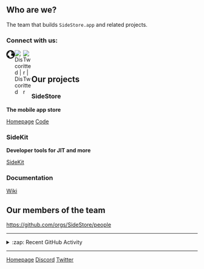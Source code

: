 <!-- 
Docs: How to use GitHub README and actions to auto-generate embedded content.
https://github.com/anuraghazra/github-readme-stats
https://www.youtube.com/watch?v=n6d4KHSKqGk
https://github.com/rahuldkjain/github-profile-readme-generator
 -->

## Who are we?

The team that builds `SideStore.app` and related projects.

### Connect with us:

<!--
[![Website](https://img.shields.io/website?label=sidestore.io&style=for-the-badge&url=https://sidestore.io)](https://sidestore.io)
[![Twitter Follow](https://img.shields.io/twitter/follow/sidestore_io?color=1DA1F2&logo=twitter&style=for-the-badge)](https://twitter.com/intent/follow?original_referer=https%3A%2F%2Fgithub.com%2Fsidestore&screen_name=sidestore)
[![GitHub Followers](https://img.shields.io/github/followers/sidestore?style=for-the-badge)]()
[![GitHub Sponsors](https://img.shields.io/github/sponsors/sidestore?style=for-the-badge
)]() 
-->

[<img align="left" alt="sidestore.io" width="22px" src="https://raw.githubusercontent.com/iconic/open-iconic/master/svg/globe.svg" />][website]
[<img align="left" alt="Discord | Discord" width="22px" src="https://cdn.jsdelivr.net/npm/simple-icons@v3/icons/discord.svg" />][discord]
[<img align="left" alt="Twitter | Twitter" width="22px" src="https://cdn.jsdelivr.net/npm/simple-icons@v3/icons/twitter.svg" />][twitter]

<br />
<br />

## Our projects

### SideStore

__The mobile app store__

[Homepage][website]
[Code][git.sidestore]

### SideKit

__Developer tools for JIT and more__

[SideKit][git.sidekit]

### Documentation

[Wiki][wiki]

## Our members of the team

https://github.com/orgs/SideStore/people

---

<details>
  <summary>:zap: Recent GitHub Activity</summary>

<!--START_SECTION:activity-->
1. 🗣 Commented on [#1022](https://github.com/SideStore/SideStore/issues/1022) in [SideStore/SideStore](https://github.com/SideStore/SideStore)
2. 🗣 Commented on [#1022](https://github.com/SideStore/SideStore/issues/1022) in [SideStore/SideStore](https://github.com/SideStore/SideStore)
3. 🗣 Commented on [#1015](https://github.com/SideStore/SideStore/issues/1015) in [SideStore/SideStore](https://github.com/SideStore/SideStore)
4. 🗣 Commented on [#1018](https://github.com/SideStore/SideStore/issues/1018) in [SideStore/SideStore](https://github.com/SideStore/SideStore)
5. 🗣 Commented on [#998](https://github.com/SideStore/SideStore/issues/998) in [SideStore/SideStore](https://github.com/SideStore/SideStore)
6. 🗣 Commented on [#1002](https://github.com/SideStore/SideStore/issues/1002) in [SideStore/SideStore](https://github.com/SideStore/SideStore)
7. 🗣 Commented on [#1006](https://github.com/SideStore/SideStore/issues/1006) in [SideStore/SideStore](https://github.com/SideStore/SideStore)
8. 🗣 Commented on [#1018](https://github.com/SideStore/SideStore/issues/1018) in [SideStore/SideStore](https://github.com/SideStore/SideStore)
9. 🗣 Commented on [#1018](https://github.com/SideStore/SideStore/issues/1018) in [SideStore/SideStore](https://github.com/SideStore/SideStore)
10. 🗣 Commented on [#1022](https://github.com/SideStore/SideStore/issues/1022) in [SideStore/SideStore](https://github.com/SideStore/SideStore)
11. 🗣 Commented on [#1018](https://github.com/SideStore/SideStore/issues/1018) in [SideStore/SideStore](https://github.com/SideStore/SideStore)
12. ❗️ Opened issue [#1022](https://github.com/SideStore/SideStore/issues/1022) in [SideStore/SideStore](https://github.com/SideStore/SideStore)
13. ❗️ Opened issue [#1021](https://github.com/SideStore/SideStore/issues/1021) in [SideStore/SideStore](https://github.com/SideStore/SideStore)
14. 🗣 Commented on [#1020](https://github.com/SideStore/SideStore/issues/1020) in [SideStore/SideStore](https://github.com/SideStore/SideStore)
15. 💪 Opened PR [#1020](https://github.com/SideStore/SideStore/pull/1020) in [SideStore/SideStore](https://github.com/SideStore/SideStore)
16. ❗️ Opened issue [#1016](https://github.com/SideStore/SideStore/issues/1016) in [SideStore/SideStore](https://github.com/SideStore/SideStore)
17. ❗️ Opened issue [#1015](https://github.com/SideStore/SideStore/issues/1015) in [SideStore/SideStore](https://github.com/SideStore/SideStore)
18. 🗣 Commented on [#6](https://github.com/SideStore/Altcon/issues/6) in [SideStore/Altcon](https://github.com/SideStore/Altcon)
19. 💪 Opened PR [#65](https://github.com/SideStore/Community-Source/pull/65) in [SideStore/Community-Source](https://github.com/SideStore/Community-Source)
20. 🗣 Commented on [#1006](https://github.com/SideStore/SideStore/issues/1006) in [SideStore/SideStore](https://github.com/SideStore/SideStore)
<!--END_SECTION:activity-->

</details>

---

[Homepage][patreon] [Discord][discord] [Twitter][twitter]

<!--
- [Patreon][patreon]
- [OpenCollective][opencollective]
- [YouTube][youtube]
-->

[website]: https://sidestore.io
[wiki]: https://wiki.sidestore.io
[twitter]: https://twitter.com/sidestore_io
[discord]: https://discord.gg/sidestore-949183273383395328
[youtube]: https://youtube.com/TODO
[patreon]: https://www.patreon.com/SideStore
[opencollective]: https://opencollective.com/TODO
[git.sidestore]: https://github.com/SideStore/SideStore/
[git.sidekit]: https://github.com/SideStore/SideKit

